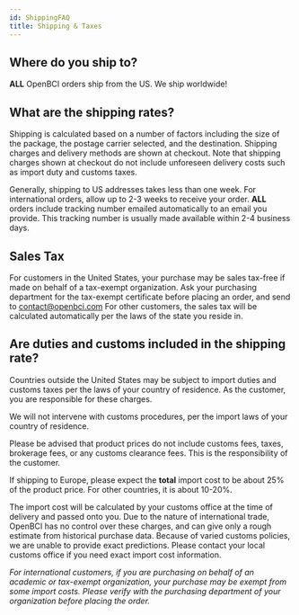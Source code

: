 ```yaml
---
id: ShippingFAQ
title: Shipping & Taxes
---
```


## Where do you ship to?

**ALL** OpenBCI orders ship from the US. We ship worldwide!

## What are the shipping rates?

Shipping is calculated based on a number of factors including the size of the package, the postage carrier selected, and the destination. Shipping charges and delivery methods are shown at checkout. Note that shipping charges shown at checkout do not include unforeseen delivery costs such as import duty and customs taxes.

Generally, shipping to US addresses takes less than one week. For international orders, allow up to 2-3 weeks to receive your order. **ALL** orders include tracking number emailed automatically to an email you provide. This tracking number is usually made available within 2-4 business days.

## Sales Tax

For customers in the United States, your purchase may be sales tax-free if made on behalf of a tax-exempt organization. Ask your purchasing department for the tax-exempt certificate before placing an order, and send to contact@openbci.com
For other customers, the sales tax will be calculated automatically per the laws of the state you reside in.

## Are duties and customs included in the shipping rate?

Countries outside the United States may be subject to import duties and customs taxes per the laws of your country of residence. As the customer, you are responsible for these charges.

We will not intervene with customs procedures, per the import laws of your country of residence.

Please be advised that product prices do not include customs fees, taxes, brokerage fees, or any customs clearance fees. This is the responsibility of the customer.

If shipping to Europe, please expect the **total** import cost to be about 25% of the product price. For other countries, it is about 10-20%.

The import cost will be calculated by your customs office at the time of delivery and passed onto you.
Due to the nature of international trade, OpenBCI has no control over these charges, and can give only a rough estimate from historical purchase data. Because of varied customs policies, we are unable to provide exact predictions. Please contact your local customs office if you need exact import cost information.

*For international customers, if you are purchasing on behalf of an academic or tax-exempt organization, your purchase may be exempt from some import costs. Please verify with the purchasing department of your organization before placing the order.*

